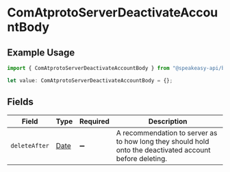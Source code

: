 # ComAtprotoServerDeactivateAccountBody

## Example Usage

```typescript
import { ComAtprotoServerDeactivateAccountBody } from "@speakeasy-api/bluesky/models/operations";

let value: ComAtprotoServerDeactivateAccountBody = {};
```

## Fields

| Field                                                                                                    | Type                                                                                                     | Required                                                                                                 | Description                                                                                              |
| -------------------------------------------------------------------------------------------------------- | -------------------------------------------------------------------------------------------------------- | -------------------------------------------------------------------------------------------------------- | -------------------------------------------------------------------------------------------------------- |
| `deleteAfter`                                                                                            | [Date](https://developer.mozilla.org/en-US/docs/Web/JavaScript/Reference/Global_Objects/Date)            | :heavy_minus_sign:                                                                                       | A recommendation to server as to how long they should hold onto the deactivated account before deleting. |